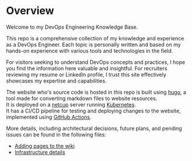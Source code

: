 # Overview

Welcome to my DevOps Engineering Knowledge Base.

This repo is a comprehensive collection of my knowledge and experience as a DevOps Engineer. Each topic is personally written and based on my hands-on experience with various tools and technologies in the field.

For visitors seeking to understand DevOps concepts and practices, I hope you find the information here valuable and insightful.
For recruiters reviewing my resume or LinkedIn profile, I trust this site effectively showcases my expertise and capabilities.

The website who's source code is hosted in this repo is built using [hugo](https://gohugo.io/), a tool made for converting markdown files to website resources.  
It is deployed on a [netcup](https://www.netcup.eu/) server running [Kubernetes](https://kubernetes.io/).  
It has a CI/CD pipeline for testing and deploying changes to the website, implemented using [GitHub Actions](https://docs.github.com/en/actions).  

More details, including architectural decisions, future plans, and pending issues can be found in the following files:
- [Adding pages to the wiki](docs/adding-pages.md)
- [Infrastructure details](docs/infra.md)